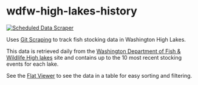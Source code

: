 # wdfw-high-lakes-history

[![Scheduled Data Scraper](https://github.com/nashicorp/wdfw-high-lakes-history/actions/workflows/scrape.yml/badge.svg)](https://github.com/nashicorp/wdfw-high-lakes-history/actions/workflows/scrape.yml)

Uses [Git Scraping](https://simonwillison.net/series/git-scraping/) to track fish stocking data in Washington High Lakes.

This data is retrieved daily from the [Washington Department of Fish & Wildlife High lakes](https://wdfw.wa.gov/fishing/locations/high-lakes) site and contains up to the 10 most recent stocking events for each lake.

See the [Flat Viewer](https://flatgithub.com/nashicorp/wdfw-high-lakes-history?filename=high_lakes_plants_flattened.json) to see the data in a table for easy sorting and filtering.
